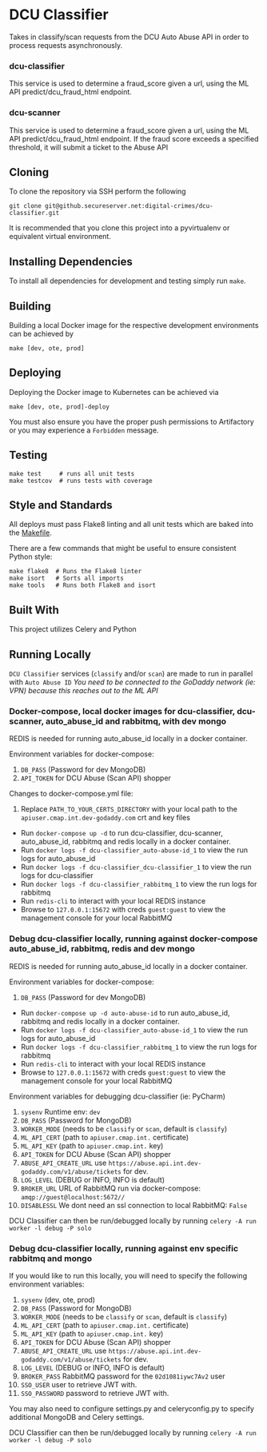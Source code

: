 # DCU Classifier

Takes in classify/scan requests from the DCU Auto Abuse API in order to process requests asynchronously.

### dcu-classifier
This service is used to determine a fraud_score given a url, using the ML API predict/dcu_fraud_html endpoint.

### dcu-scanner
This service is used to determine a fraud_score given a url, using the ML API predict/dcu_fraud_html endpoint.  If the fraud score exceeds a specified threshold, it will submit a ticket to the Abuse API

## Cloning
To clone the repository via SSH perform the following
```
git clone git@github.secureserver.net:digital-crimes/dcu-classifier.git
```

It is recommended that you clone this project into a pyvirtualenv or equivalent virtual environment.

## Installing Dependencies
To install all dependencies for development and testing simply run `make`.

## Building
Building a local Docker image for the respective development environments can be achieved by
```
make [dev, ote, prod]
```

## Deploying
Deploying the Docker image to Kubernetes can be achieved via
```
make [dev, ote, prod]-deploy
```
You must also ensure you have the proper push permissions to Artifactory or you may experience a `Forbidden` message.

## Testing
```
make test     # runs all unit tests
make testcov  # runs tests with coverage
```

## Style and Standards
All deploys must pass Flake8 linting and all unit tests which are baked into the [Makefile](Makfile).

There are a few commands that might be useful to ensure consistent Python style:

```
make flake8  # Runs the Flake8 linter
make isort   # Sorts all imports
make tools   # Runs both Flake8 and isort
```

## Built With
This project utilizes Celery and Python

## Running Locally

`DCU Classifier` services (`classify` and/or `scan`) are made to run in parallel with `Auto Abuse ID`
*You need to be connected to the GoDaddy network (ie: VPN) because this reaches out to the ML API*

### Docker-compose, local docker images for dcu-classifier, dcu-scanner, auto_abuse_id and rabbitmq, with dev mongo

REDIS is needed for running auto_abuse_id locally in a docker container.

Environment variables for docker-compose:
1. `DB_PASS` (Password for dev MongoDB)
2. `API_TOKEN` for DCU Abuse (Scan API) shopper

Changes to docker-compose.yml file:
1. Replace `PATH_TO_YOUR_CERTS_DIRECTORY` with your local path to the `apiuser.cmap.int.dev-godaddy.com` crt and key files

* Run `docker-compose up -d` to run dcu-classifier, dcu-scanner, auto_abuse_id, rabbitmq and redis locally in a docker container.
* Run `docker logs -f dcu-classifier_auto-abuse-id_1` to view the run logs for auto_abuse_id
* Run `docker logs -f dcu-classifier_dcu-classifier_1` to view the run logs for dcu-classifier
* Run `docker logs -f dcu-classifier_rabbitmq_1` to view the run logs for rabbitmq
* Run `redis-cli` to interact with your local REDIS instance
* Browse to `127.0.0.1:15672` with creds `guest:guest` to view the management console for your local RabbitMQ

### Debug dcu-classifier locally, running against docker-compose auto_abuse_id, rabbitmq, redis and dev mongo

REDIS is needed for running auto_abuse_id locally in a docker container.

Environment variables for docker-compose:
1. `DB_PASS` (Password for dev MongoDB)

* Run `docker-compose up -d auto-abuse-id` to run auto_abuse_id, rabbitmq and redis locally in a docker container.
* Run `docker logs -f dcu-classifier_auto-abuse-id_1` to view the run logs for auto_abuse_id
* Run `docker logs -f dcu-classifier_rabbitmq_1` to view the run logs for rabbitmq
* Run `redis-cli` to interact with your local REDIS instance
* Browse to `127.0.0.1:15672` with creds `guest:guest` to view the management console for your local RabbitMQ

Environment variables for debugging dcu-classifier (ie: PyCharm)
1. `sysenv` Runtime env: `dev`
2. `DB_PASS` (Password for MongoDB)
3. `WORKER_MODE` (needs to be `classify` or `scan`, default is `classify`)
4. `ML_API_CERT` (path to `apiuser.cmap.int.` certificate)
5. `ML_API_KEY` (path to `apiuser.cmap.int.` key)
6. `API_TOKEN` for DCU Abuse (Scan API) shopper
7. `ABUSE_API_CREATE_URL` use `https://abuse.api.int.dev-godaddy.com/v1/abuse/tickets` for dev.
8. `LOG_LEVEL` (DEBUG or INFO, INFO is default)
9. `BROKER_URL` URL of RabbitMQ run via docker-compose: `amqp://guest@localhost:5672//`
10. `DISABLESSL` We dont need an ssl connection to local RabbitMQ: `False`

DCU Classifier can then be run/debugged locally by running `celery -A run worker -l debug -P solo`

### Debug dcu-classifier locally, running against env specific rabbitmq and mongo
If you would like to run this locally, you will need to specify the following environment variables:
1. `sysenv` (dev, ote, prod)
2. `DB_PASS` (Password for MongoDB)
3. `WORKER_MODE` (needs to be `classify` or `scan`, default is `classify`)
4. `ML_API_CERT` (path to `apiuser.cmap.int.` certificate)
5. `ML_API_KEY` (path to `apiuser.cmap.int.` key)
6. `API_TOKEN` for DCU Abuse (Scan API) shopper
7. `ABUSE_API_CREATE_URL` use `https://abuse.api.int.dev-godaddy.com/v1/abuse/tickets` for dev.
8. `LOG_LEVEL` (DEBUG or INFO, INFO is default)
9. `BROKER_PASS` RabbitMQ password for the `02d1081iywc7Av2` user
10. `SSO_USER` user to retrieve JWT with.
11. `SSO_PASSWORD` password to retrieve JWT with.

You may also need to configure settings.py and celeryconfig.py to specify additional MongoDB and Celery settings.

DCU Classifier can then be run/debugged locally by running `celery -A run worker -l debug -P solo`